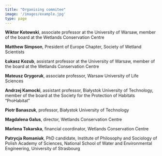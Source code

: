 ```yaml
---
title: "Organising commitee"
image: '/images/example.jpg'
type: page
---
```

**Wiktor Kotowski**, associate professor at the University of Warsaw, member of the board at the Wetlands Conservation Centre

**Matthew Simpson**, President of Europe Chapter, Society of Wetland Scientists

**Łukasz Kozub**, assistant professor at the University of Warsaw, member of the board at the Wetlands Conservation Centre

**Mateusz Grygoruk**, associate professor, Warsaw University of Life Sciences 

**Andrzej Kamocki**, assistant professor, Białystok University of Technology, member of the board at the Society for the Protection of Habitats “ProHabitat”

**Piotr Banaszuk**, professor, Białystok University of Technology

**Magdalena Galus**, director, Wetlands Conservation Centre

**Marlena Tokarska**, financial coordinator, Wetlands Conservation Centre

**Patrycja Romaniuk**, PhD candidate, Institute of Philosophy and Sociology of Polish Academy of Sciences, National School of Water and Environmental Engineering, University of Strasbourg
